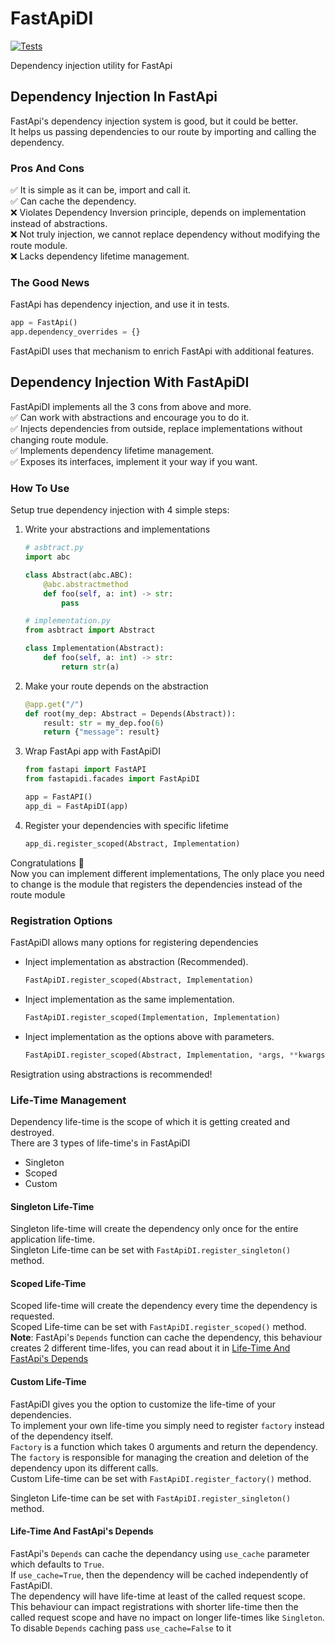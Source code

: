 
# FastApiDI

[![Tests](https://github.com/EmilK322/FastApiDI/actions/workflows/tests.yml/badge.svg)](https://github.com/EmilK322/FastApiDI/actions/workflows/tests.yml)

Dependency injection utility for FastApi

## Dependency Injection In FastApi
FastApi's dependency injection system is good, but it could be better.  
It helps us passing dependencies to our route by importing and calling the dependency.  

### Pros And Cons
✅ It is simple as it can be, import and call it.   
✅ Can cache the dependency.  
❌ Violates Dependency Inversion principle, depends on implementation instead of abstractions.  
❌ Not truly injection, we cannot replace dependency without modifying the route module.  
❌ Lacks dependency lifetime management.  

### The Good News
FastApi has dependency injection, and use it in tests.
```python
app = FastApi()
app.dependency_overrides = {}
```
FastApiDI uses that mechanism to enrich FastApi with additional features.

## Dependency Injection With FastApiDI
FastApiDI implements all the 3 cons from above and more.  
✅ Can work with abstractions and encourage you to do it.  
✅ Injects dependencies from outside, replace implementations without changing route module.  
✅ Implements dependency lifetime management.  
✅ Exposes its interfaces, implement it your way if you want.  

### How To Use
Setup true dependency injection with 4 simple steps:
1. Write your abstractions and implementations
    ```python
    # asbtract.py
    import abc
    
    class Abstract(abc.ABC):
        @abc.abstractmethod
        def foo(self, a: int) -> str:
            pass
    ```
    
    ```python
    # implementation.py
    from asbtract import Abstract
    
    class Implementation(Abstract):
        def foo(self, a: int) -> str:
            return str(a)
    ```
   
2. Make your route depends on the abstraction
    ```python
    @app.get("/")
    def root(my_dep: Abstract = Depends(Abstract)):
        result: str = my_dep.foo(6)
        return {"message": result}
    ```

3. Wrap FastApi app with FastApiDI
    ```python
    from fastapi import FastAPI
    from fastapidi.facades import FastApiDI
    
    app = FastAPI()
    app_di = FastApiDI(app)   
    ```

4. Register your dependencies with specific lifetime
   ```python
   app_di.register_scoped(Abstract, Implementation)
   ```

Congratulations 🎉  
Now you can implement different implementations, The only place you need to change is the module that registers the dependencies instead of the route module

### Registration Options
FastApiDI allows many options for registering dependencies
- Inject implementation as abstraction (Recommended).  
  ```python
  FastApiDI.register_scoped(Abstract, Implementation)
  ```
  
- Inject implementation as the same implementation.  
  ```python
  FastApiDI.register_scoped(Implementation, Implementation)
  ```

- Inject implementation as the options above with parameters.
  ```python
  FastApiDI.register_scoped(Abstract, Implementation, *args, **kwargs)
  ```
Resigtration using abstractions is recommended!

### Life-Time Management
Dependency life-time is the scope of which it is getting created and destroyed.   
There are 3 types of life-time's in FastApiDI
- Singleton
- Scoped
- Custom

#### Singleton Life-Time
Singleton life-time will create the dependency only once for the entire application life-time.  
Singleton Life-time can be set with `FastApiDI.register_singleton()` method.

#### Scoped Life-Time
Scoped life-time will create the dependency every time the dependency is requested.  
Scoped Life-time can be set with `FastApiDI.register_scoped()` method.  
**Note**: FastApi's `Depends` function can cache the dependency, this behaviour creates 2 different time-lifes, you can read about it in [Life-Time And FastApi's Depends](README.md#life-time-and-fastapis-depends)

#### Custom Life-Time
FastApiDI gives you the option to customize the life-time of your dependencies.  
To implement your own life-time you simply need to register `factory` instead of the dependency itself.  
`Factory` is a function which takes 0 arguments and return the dependency.  
The `factory` is responsible for managing the creation and deletion of the dependency upon its different calls.  
Custom Life-time can be set with `FastApiDI.register_factory()` method.  

Singleton Life-time can be set with `FastApiDI.register_singleton()` method.


#### Life-Time And FastApi's Depends
FastApi's `Depends` can cache the dependancy using `use_cache` parameter which defaults to `True`.  
If `use_cache=True`, then the dependency will be cached independently of FastApiDI.  
The dependency will have life-time at least of the called request scope.  
This behaviour can impact registrations with shorter life-time then the called request scope and have no impact on longer life-times like `Singleton`.  
To disable `Depends` caching pass `use_cache=False` to it

